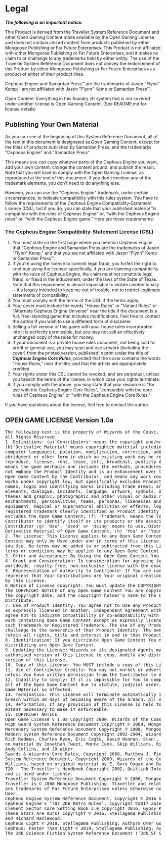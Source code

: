 <h1>Legal</h1>
<p>
    <b><i>The following is an important notice:</i></b>
</p>
<p class="lead">
    This Product is derived from the Traveller System Reference Document and other Open Gaming Content made available by the Open Gaming License, and does not contain closed content from products published by either Mongoose Publishing or Far Future Enterprises. This Product is not affiliated with either Mongoose Publishing or Far Future Enterprises, and it makes no claim to or challenge to any trademarks held by either entity. The use of the Traveller System Reference Document does not convey the endorsement of this Product by either Mongoose Publishing or Far Future Enterprises as a product of either of their product lines.</p>
<p class="lead">
Cepheus Engine and Samardan Press™ are the trademarks of Jason "Flynn" Kemp; I am not affiliated with Jason "Flynn" Kemp or Samardan Press™.    
</p>

Open Content: Everything in this foundry vtt system that is not covered under another license is Open Gaming Content. (See README.md for license details) 

<h2>Publishing Your Own Material</h2>
<p>
    As you can see at the beginning of this System Reference Document, all of the text in this document is designated as Open Gaming Content, except for the titles of products published by Samardan Press, and the trademarks "Cepheus Engine" and "Samardan Press".
</p>
<p>
    This means you can copy whatever parts of the Cepheus Engine you want, add your own content, change the content around, and publish the result. Note that you will have to comply with the Open Gaming License, as reproduced at the end of this document. If you don't mention any of the trademark elements, you don't need to do anything else.
</p>
<p>
    However, you can use the "Cepheus Engine" trademark, under certain circumstances, to indicate compatibility with this rules system. You have to follow the requirements of the Cepheus Engine Compatibility-Statement License (CSL), but if you do, you can state that your published material "is compatible with the rules of Cepheus Engine" or, "with the Cepheus Engine rules" or, "with the Cepheus Engine game." Here are those requirements:
</p>

<h3>The Cepheus Engine Compatibility-Statement License (CSL)</h3>
<ol>
    <li>You must state on the first page where you mention Cepheus Engine that "Cepheus Engine and Samardan Press are the trademarks of Jason "Flynn" Kemp," and that you are not affiliated with Jason "Flynn" Kemp or Samardan Press™.</li>
    <li>If you're using the license to commit legal fraud, you forfeit the right to continue using the license: specifically, if you are claiming compatibility with the rules of Cepheus Engine, the claim must not constitute legal fraud, or fraud in the inducement, under the laws of the State of Texas. Note that this requirement is almost impossible to violate unintentionally—it's largely intended to keep me out of trouble, not to restrict legitimate statements of compatibility.</li>
    <li>You must comply with the terms of the OGL if the terms apply.</li>
    <li>Your cover must include the words "House Rules" or "Variant Rules" or "Alternate Cepheus Engine Universe" near the title if the document is a full, free-standing game that includes modifications. Feel free to contact the author if you wish to use a different form of disclaimer.</li>
    <li>Selling a full version of this game with your house rules incorporated into it is perfectly permissible, but you may not sell an effectively unchanged copy of the rules for money.</li>
    <li>If your document is a private house rules document, not being sold for profit or general use, you may scan and use artwork (including the cover) from the printed version, published in print under the title of <b><i>Cepheus Engine Core Rules</i></b>, provided that the cover contains the words "House Rules," near the title, and that the artists are appropriately credited.</li>
    <li>Your rights under this CSL cannot be revoked, and are perpetual, unless you breach the terms of the license, in which case your rights terminate.</li>
    <li>If you comply with the above, you may state that your resource is "for use with the Cepheus Engine Core Rules", "compatible with the core rules of Cepheus Engine" or "with the Cepheus Engine Core Rules."</li>
</ol>
<p>
    If you have questions about the license, feel free to contact the author.
</p>

<h2>OPEN GAME LICENSE Version 1.0a</h2>
<pre>
The following text is the property of Wizards of the Coast, Inc. and is Copyright 2000 Wizards of the Coast, Inc ('Wizards').
All Rights Reserved.
1. Definitions: (a)'Contributors' means the copyright and/or trademark owners who have contributed Open Game Content;
(b)'Derivative Material' means copyrighted material including derivative works and translations (including into other
computer languages), potation, modification, correction, addition, extension, upgrade, improvement, compilation,
abridgment or other form in which an existing work may be recast, transformed or adapted; (c) 'Distribute' means to
reproduce, license, rent, lease, sell, broadcast, publicly display, transmit or otherwise distribute; (d)'Open Game Content'
means the game mechanic and includes the methods, procedures, processes and routines to the extent such content does
not embody the Product Identity and is an enhancement over the prior art and any additional content clearly identified as
Open Game Content by the Contributor, and means any work covered by this License, including translations and derivative
works under copyright law, but specifically excludes Product Identity. (e) 'Product Identity' means product and product line
names, logos and identifying marks including trade dress; artifacts; creatures characters; stories, storylines, plots, thematic
elements, dialogue, incidents, language, artwork, symbols, designs, depictions, likenesses, formats, poses, concepts,
themes and graphic, photographic and other visual or audio representations; names and descriptions of characters, spells,
enchantments, personalities, teams, personas, likenesses and special abilities; places, locations, environments, creatures,
equipment, magical or supernatural abilities or effects, logos, symbols, or graphic designs; and any other trademark or
registered trademark clearly identified as Product identity by the owner of the Product Identity, and which specifically
excludes the Open Game Content; (f) 'Trademark' means the logos, names, mark, sign, motto, designs that are used by a
Contributor to identify itself or its products or the associated products contributed to the Open Game License by the
Contributor (g) 'Use', 'Used' or 'Using' means to use, Distribute, copy, edit, format, modify, translate and otherwise create
Derivative Material of Open Game Content. (h) 'You' or 'Your' means the licensee in terms of this agreement.
2. The License: This License applies to any Open Game Content that contains a notice indicating that the Open Game
Content may only be Used under and in terms of this License. You must affix such a notice to any Open Game Content that
you Use. No terms may be added to or subtracted from this License except as described by the License itself. No other
terms or conditions may be applied to any Open Game Content distributed using this License.
3. Offer and Acceptance: By Using the Open Game Content You indicate Your acceptance of the terms of this License.
4. Grant and Consideration: In consideration for agreeing to use this License, the Contributors grant You a perpetual,
worldwide, royalty-free, non-exclusive license with the exact terms of this License to Use, the Open Game Content.
5. Representation of Authority to Contribute: If You are contributing original material as Open Game Content, You
represent that Your Contributions are Your original creation and/or You have sufficient rights to grant the rights conveyed
by this License.
6.Notice of License Copyright: You must update the COPYRIGHT NOTICE portion of this License to include the exact text of
the COPYRIGHT NOTICE of any Open Game Content You are copying, modifying or distributing, and You must add the title,
the copyright date, and the copyright holder's name to the COPYRIGHT NOTICE of any original Open Game Content you
Distribute.
7. Use of Product Identity: You agree not to Use any Product Identity, including as an indication as to compatibility, except
as expressly licensed in another, independent Agreement with the owner of each element of that Product Identity. You
agree not to indicate compatibility or co-adaptability with any Trademark or Registered Trademark in conjunction with a
work containing Open Game Content except as expressly licensed in another, independent Agreement with the owner of
such Trademark or Registered Trademark. The use of any Product Identity in Open Game Content does not constitute a
challenge to the ownership of that Product Identity. The owner of any Product Identity used in Open Game Content shall
retain all rights, title and interest in and to that Product Identity.
8. Identification: If you distribute Open Game Content You must clearly indicate which portions of the work that you are
distributing are Open Game Content.
9. Updating the License: Wizards or its designated Agents may publish updated versions of this License. You may use any
authorised version of this License to copy, modify and distribute any Open Game Content originally distributed under any
version of this License.
10. Copy of this License: You MUST include a copy of this License with every copy of the Open Game Content You Distribute.
11. Use of Contributor Credits: You may not market or advertise the Open Game Content using the name of any Contributor
unless You have written permission from the Contributor to do so.
12. Inability to Comply: If it is impossible for You to comply with any of the terms of this License with respect to some or
all of the Open Game Content due to statute, judicial order, or governmental regulation then You may not Use any Open
Game Material so affected.
13. Termination: This License will terminate automatically if You fail to comply with all terms herein and fail to cure such
breach within 30 days of becoming aware of the breach. All sublicenses shall survive the termination of this License.
14. Reformation: If any provision of this License is held to be unenforceable, such provision shall be reformed only to the
extent necessary to make it enforceable.
15. COPYRIGHT NOTICE
Open Game License v 1.0a Copyright 2000, Wizards of the Coast, Inc.
High Guard System Reference Document Copyright © 2008, Mongoose Publishing.
Mercenary System Reference Document Copyright © 2008, Mongoose Publishing.
Modern System Reference Document Copyright 2002-2004, Wizards of the Coast, Inc.; Authors Bill Slavicsek, Jeff Grubb,
Rich Redman, Charles Ryan, Eric Cagle, David Noonan, Stan!, Christopher Perkins, Rodney Thompson, and JD Wiker, based
on material by Jonathan Tweet, Monte Cook, Skip Williams, Richard Baker, Peter Adkison, Bruce R. Cordell, John Tynes,
Andy Collins, and JD Wiker.
Swords & Wizardry Core Rules, Copyright 2008, Matthew J. Finch
System Reference Document, Copyright 2000, Wizards of the Coast, Inc.; Authors Jonathan Tweet, Monte Cook, Skip
Williams, based on original material by E. Gary Gygax and Dave Arneson.
T20 - The Traveller's Handbook Copyright 2002, Quiklink Interactive, Inc. Traveller is a trademark of Far Future Enterprises
and is used under license.
Traveller System Reference Document Copyright © 2008, Mongoose Publishing.
Traveller is © 2008 Mongoose Publishing. Traveller and related logos, character, names, and distinctive likenesses thereof
are trademarks of Far Future Enterprises unless otherwise noted. All Rights Reserved. Mongoose Publishing Ltd Authorized
User.
Cepheus Engine System Reference Document, Copyright © 2016 Samardan Press; Author Jason "Flynn" Kemp
Cepheus Engine’s ‘70s 2D6 Retro Rules’, Copyright ©2017 Zozer Games, author Paul Elliott
Clement Sector Core Setting Book 2.0 Copyright 2016, Gypsy Knights Games LLC
These Stars Are Ours! Copyright © 2016, Stellagama Publishing; Authors Omer Golan-Joel, Josh Peters,
and Richard Hazlewood.
Cepheus Light © 2018, Stellagama Publishing; Authors Omer Golan-Joel and Josh Peters.
Cepheus: Faster Than Light © 2019, Stellagama Publishing; Author Omer Golan-Joel.
The 2d6 Science Fiction System Reference Document (‘2d6 SF SRD’, '1e 2d6 SF SRD', '2e SF SRD'), is © 2014-2017, Universal Machine Publications.
</pre>
